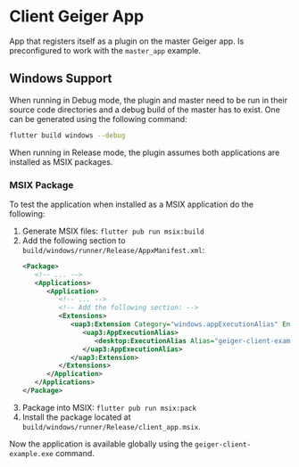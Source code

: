 # Client Geiger App

App that registers itself as a plugin on the master Geiger app.
Is preconfigured to work with the `master_app` example.

## Windows Support

When running in Debug mode, the plugin and master need to be run in their source code directories and
a debug build of the master has to exist. One can be generated using the following command:

```sh
flutter build windows --debug
```

When running in Release mode, the plugin assumes both applications are installed as MSIX packages.

### MSIX Package

To test the application when installed as a MSIX application do the following:

1. Generate MSIX files: `flutter pub run msix:build`
2. Add the following section to `build/windows/runner/Release/AppxManifest.xml`:
   ```xml
   <Package>
      <!-- ... -->
      <Applications>
         <Application>
            <!-- ... -->
            <!-- Add the following section: -->
            <Extensions>
               <uap3:Extension Category="windows.appExecutionAlias" EntryPoint="Windows.FullTrustApplication">
                  <uap3:AppExecutionAlias>
                     <desktop:ExecutionAlias Alias="geiger-client-example.exe"/>
                  </uap3:AppExecutionAlias>
               </uap3:Extension>
            </Extensions>
         </Application>
      </Applications>
   </Package>
   ```
3. Package into MSIX: `flutter pub run msix:pack`
4. Install the package located at `build/windows/runner/Release/client_app.msix`.

Now the application is available globally using the `geiger-client-example.exe` command.